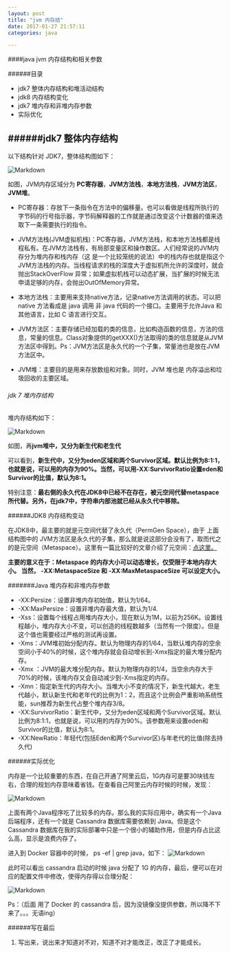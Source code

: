 ```yaml
---
layout: post
title: "jvm 内存结"
date: 2017-01-27 21:57:11
categories: java

---
```


####java jvm 内存结构和相关参数

######目录
+ jdk7 整体内存结构和堆活动结构
+ jdk8 内存结构变化
+ jdk7 堆内存和非堆内存参数
+ 实际优化

######jdk7 整体内存结构	
---
以下结构针对 JDK7，整体结构图如下：

![Markdown](https://camo.githubusercontent.com/fd7687dc69bb277bf715f8dc21d420634fdfad58/687474703a2f2f3778727a6c6d2e636f6d312e7a302e676c622e636c6f7564646e2e636f6d2f6a646b372545352538362538352545352541442539382545372542422539332545362539452538342545352539422542452e706e67) 

如图，JVM内存区域分为 **PC寄存器**，**JVM方法栈**，**本地方法栈**，**JVM方法区**，**JVM堆**。

+ PC寄存器：存放下一条指令在方法中的偏移量。也可以看做是线程所执行的字节码的行号指示器，字节码解释器的工作就是通过改变这个计数器的值来选取下一条需要执行的指令。

+ JVM方法栈(JVM虚拟机栈)：PC寄存器，JVM方法栈，和本地方法栈都是线程私有。在JVM方法栈有，有局部变量区和操作数区。人们经常说的JVM内存分为堆内存和栈内存（这 是一个比较笼统的说法）中的栈内存也就是指这个JVM方法栈的内存。当线程请求的栈的深度大于虚拟机所允许的深度时，就会抛出StackOverFlow 异常；如果虚拟机栈可以动态扩展，当扩展的时候无法申请足够的内存，会抛出OutOfMemory异常。

+ 本地方法栈：主要用来支持native方法，记录native方法调用的状态。可以把native 方法看成是 java 调用 非 java 代码的一个接口。主要用于允许Java 和其他语言，比如 C 语言进行交互。

+ JVM方法区：主要存储已经加载的类的信息，比如构造函数的信息，方法的信息，常量的信息。Class对象提供的getXXX()方法取得的类的信息就是从JVM方法区中得到。Ps：JVM方法区是永久代的一个子集，常量池也是放在JVM方法区中。

+ JVM堆：主要目的是用来存放数组和对象。同时，JVM 堆也是 内存溢出和垃圾回收的主要区域。

###### jdk 7 堆内存结构

堆内存结构如下：


![Markdown](https://camo.githubusercontent.com/0e3ed277cb3d83c43bf9c50126ec740bbefeac9b/687474703a2f2f3778727a6c6d2e636f6d312e7a302e676c622e636c6f7564646e2e636f6d2f2545352541302538362545352538362538352545352541442539382545372542422539332545362539452538342e706e67) 

如图，再**jvm堆中，又分为新生代和老生代**

可以看到，**新生代中，又分为eden区域和两个Survivor区域。默认比例为8:1:1，也就是说，可以用的内存为90%。当然，可以用-XX:SurvivorRatio设置eden和Survivor的比值，默认为8:1。**

特别注意：**最右侧的永久代在JDK8中已经不在存在，被元空间代替metaspace所代替。另外，在jdk7中，字符串内部池就已经从永久代中移除。**

######JDK8 内存结构变动

在JDK8中，最主要的就是元空间代替了永久代（PermGen Space），由于 上面结构图中的 JVM方法区是永久代的子集，那么就是说这部分会没有了，取而代之的是元空间（Metaspace）。这里有一篇比较好的文章介绍了元空间：[点这里。](http://blog.csdn.net/zhyhang/article/details/17246223 "介绍" )

**主要的意义在于：Metaspace 的内存大小可以动态增长，仅受限于本地内存大小。 当然，
-XX:MetaspaceSize 和 -XX:MaxMetaspaceSize 可以设定大小。**

#######Java 堆内存和非堆内存参数
+ -XX:Persize：设置非堆内存初始值，默认为1/64。
+ -XX:MaxPersize：设置非堆内存最大值，默认为1/4.
+ -Xss：设置每个线程占用堆内存大小，现在默认为1M，以前为256K。设置线程越小，堆内存大小不变，可以创造的线程数越多（当然有一个限度）。但是这个值也需要经过严格的测试再设置。
+ -Xms：JVM堆初始分配内存。默认为物理内存的1/64，当默认堆内存的空余空间小于40%的时候，这个堆内存就会自动增长到-Xmx指定的最大堆分配内存。
+ -Xmx ：JVM的最大堆分配内存。默认为物理内存的1/4，当空余内存大于70%的时候，该堆内存又会自动减少到-Xms指定的内存。
+ -Xmn：指定新生代的内存大小。当堆大小不变的情况下，新生代越大，老生代越小，默认新生代和老年代的比例为1：2，而且这个比例会严重影响系统性能，sun推荐为新生代占整个堆内存3/8。
+ -XX:SurvivorRatio：新生代中，又分为eden区域和两个Survivor区域。默认比例为8:1:1，也就是说，可以用的内存为90%。该参数用来设置eden和Survivor的比值，默认为8:1。
+ -XX:NewRatio：年轻代(包括Eden和两个Survivor区)与年老代的比值(除去持久代)

######实际优化

内存是一个比较重要的东西，在自己开通了阿里云后，1G内存可是要30块钱左右，合理的规划内存意味着省钱。在查看自己阿里云内存时候的时候，发现：

![Markdown](https://camo.githubusercontent.com/12eff3c78868cdfa38d46406b093c7c506d57486/687474703a2f2f3778727a6c6d2e636f6d312e7a302e676c622e636c6f7564646e2e636f6d2f616c6979756e6275672e706e67)

上面有两个Java程序吃了比较多的内存。那么我的实际应用中，确实有一个Java后端程序，还有一个就是 Cassandra 数据库需要依赖到 Java。但是这个 Cassandra 数据库在我的实际部署中只是一个很小的辅助作用，但是内存占比这么高，显示是浪费内存了。

进入到 Docker 容器中的时候， ps -ef | grep java，如下：
![Markdown](https://camo.githubusercontent.com/2a7e958a8d2dd8037ec663d056b1c25b313887d9/687474703a2f2f3778727a6c6d2e636f6d312e7a302e676c622e636c6f7564646e2e636f6d2f616c6979756e627567322e706e67)

此时可以看出 cassandra 启动的时候 java 分配了 1G 的内存，最后，便可以在对应的配置文件中修改，使得内存得以合理分配：

![Markdown](https://camo.githubusercontent.com/d8529444984d4e732b310f9810aed08816605104/687474703a2f2f3778727a6c6d2e636f6d312e7a302e676c622e636c6f7564646e2e636f6d2f616c6979756e627567332e706e67)

Ps：（后面 用了 Docker 的 cassandra 后，因为没镜像没提供参数，所以降不下来了。。。无语ing）

######写在最后
1. 写出来，说出来才知道对不对，知道不对才能改正，改正了才能成长。
